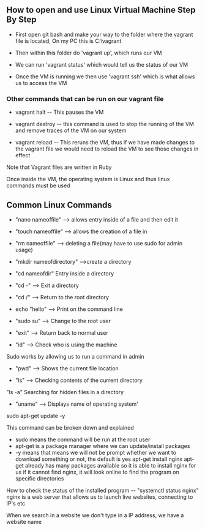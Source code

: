 
## How to open and use Linux Virtual Machine Step By Step

- First open git bash and make your way to the folder where the vagrant file is located,
On my PC this is C:\vagrant

- Then within this folder do 'vagrant up', which runs our VM

- We can run 'vagrant status' which would tell us the status of our VM

- Once the VM is running we then use 'vagrant ssh' which is what allows us to access the VM

### Other commands that can be run on our vagrant file
- vagrant halt -- This pauses the VM

- vagrant destroy -- this command is used to stop the running of the VM and remove traces
of the VM on our system

- vagrant reload -- This reruns the VM, thus if we have made changes to the vagrant
file we would need to reload the VM to see those changes in effect


Note that Vagrant files are written in Ruby

Once inside the VM, the operating system is Linux and thus linux commands must be used

## Common Linux Commands



- "nano nameoffile" --> allows entry inside of a file and then edit it

- "touch nameoffile" --> allows the creation of a file in

- "rm nameoffile" --> deleting a file(may have to use sudo for admin usage)

- "mkdir nameofdirectory" -->create a directory

- "cd nameofdir" Entry inside a directory 

- "cd -" --> Exit a directory

- "cd /" --> Return to the root directory

- echo "hello" --> Print on the command line 

- "sudo su" --> Change to the root user

- "exit" --> Return back to normal user 
 
- "id" --> Check who is using the machine
 
Sudo works by allowing us to run a command in admin

- "pwd" --> Shows the current file location

- "ls" --> Checking contents of the current directory

"ls -a" Searching for hidden files in a directory

- "uname" --> Displays name of operating system'

sudo apt-get update -y

This command can be broken down and explained

- sudo means the command will be run at the root user
- apt-get is a package manager where we can update/install packages
- -y means that means we will not be prompt whether we want to download something or not, the default is yes
apt-get install nginx
apt-get already has many packages available so it is able to install nginx for us
if it cannot find nginx, it will look online to find the program on specific directories

How to check the status of the installed program -- "systemctl status nginx"
nginx is a web server that allows us to launch live websites, connecting to
IP's etc

When we search in a website we don't type in a IP address, we have a website name


